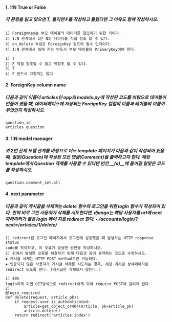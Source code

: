 #### 1. 1:N True or False

##### 	각 문항을 읽고 맞으면 T, 틀리면 F를 작성하고 틀렸다면 그 이유도 함께 작성하시오.

```
1) ForeignKey는 부모 테이블의 데이터를 참조하기 위한 키이다.
2) 1:N 관계에서 1은 N의 데이터를 직접 참조 할 수 있다.
3) on_delete 속성은 ForeignKey 필드의 필수 인자이다.
4) 1:N 관계에서 외래 키는 반드시 부모 테이블의 PrimaryKey여야 한다.
```

```
1) T
2) F 직접 참조할 수 없고 역참조 할 수 있다.
3) T
4) F 반드시 그렇지는 않다.
```



#### 2. ForeignKey column name

##### 	다음과 같이 이름이 articles인 app의 models.py에 작성된 코드를 바탕으로 테이블이 만들어 졌을 	때, 데이터베이스에 저장되는 ForeignKey 컬럼의 이름과 테이블의 이름이 무엇인지 작성하시오.

```
question_id
articles_question
```



#### 3. 1:N model manager

##### 위 2번 문제 모델 관계를 바탕으로 어느 template 페이지가 다음과 같이 작성되어 있을 때, 질문(Question)에 작성된 모든 댓글(Comment)을 출력하고자 한다. 해당 template에서 Question 객체를 사용할 수 있다면 빈칸 __(a)__에 들어갈 알맞은 코드를 작성하시오.

```
question.comment_set.all
```



#### 4. next parameter

##### 	다음과 같이 게시글을 삭제하는 delete 함수와 로그인을 위한 login 함수가 작성되어 있다. 만약 비로	그인 사용자가 삭제를 시도한다면, django는 해당 사용자를 url에 next 파라미터가 붙은 login 페이	지로 redirect 한다.	▪ /accounts/login/?next=/articles/1/delete/

```
1) redirect된 로그인 페이지에서 로그인에 성공했을 때 발생하는 HTTP response status
code를 작성하고, 이 오류가 발생한 원인을 작성하시오.
2) 위에서 발생한 오류를 해결하기 위해 다음과 같이 동작하는 코드로 수정하시오.
▪ 게시글 삭제는 HTTP POST method로만 가능하다.
▪ 인증되지 않은 사용자가 게시글 삭제를 시도하는 경우, 해당 게시글 상세페이지로
redirect 되도록 한다. (게시글은 삭제되지 않는다.)
```

```
1) 405
login하게 되면 GET방식으로 redirect하게 되어 require_POST에 걸리게 된다.
2)
@login_required
def delete(request, article_pk):
	if request.user.is_authenticated:
		article=get_object_or404(Article, pk=article_pk)
		article.delete()
	return redirect('articles:index')
```

